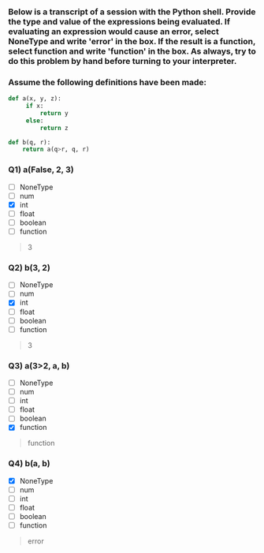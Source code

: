 ### Below is a transcript of a session with the Python shell. Provide the type and value of the expressions being evaluated. If evaluating an expression would cause an error, select NoneType and write 'error' in the box. If the result is a function, select function and write 'function' in the box. As always, try to do this problem by hand before turning to your interpreter.

### Assume the following definitions have been made:

```py
def a(x, y, z):
     if x:
         return y
     else:
         return z

def b(q, r):
    return a(q>r, q, r)
 ```

### Q1) a(False, 2, 3)

- [ ] NoneType
- [ ] num
- [x] int
- [ ] float
- [ ] boolean
- [ ] function

> 3



### Q2) b(3, 2)

- [ ] NoneType
- [ ] num
- [x] int
- [ ] float
- [ ] boolean
- [ ] function

> 3



### Q3) a(3>2, a, b)

- [ ] NoneType
- [ ] num
- [ ] int
- [ ] float
- [ ] boolean
- [x] function

> function



### Q4) b(a, b)

- [x] NoneType
- [ ] num
- [ ] int
- [ ] float
- [ ] boolean
- [ ] function

> error



